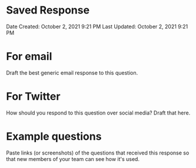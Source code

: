 # Saved Response

Date Created: October 2, 2021 9:21 PM
Last Updated: October 2, 2021 9:21 PM

# For email

Draft the best generic email response to this question.

# For Twitter

How should you respond to this question over social media? Draft that here.

# Example questions

Paste links (or screenshots) of the questions that received this response so that new members of your team can see how it's used.